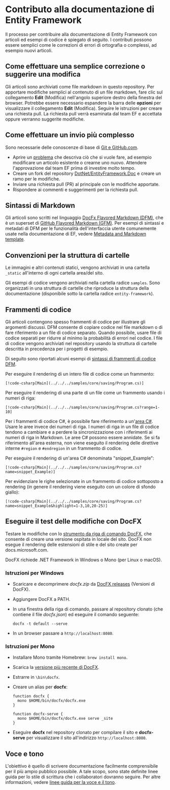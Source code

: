 # <a name="contributing-to-the-entity-framework-documentation"></a>Contributo alla documentazione di Entity Framework

Il processo per contribuire alla documentazione di Entity Framework con articoli ed esempi di codice è spiegato di seguito. I contributi possono essere semplici come le correzioni di errori di ortografia o complessi, ad esempio nuovi articoli.

## <a name="how-to-make-a-simple-correction-or-suggestion"></a>Come effettuare una semplice correzione o suggerire una modifica

Gli articoli sono archiviati come file markdown in questo repository. Per apportare modifiche semplici al contenuto di un file markdown, fare clic sul collegamento **Edit** (Modifica) nell'angolo superiore destro della finestra del browser. Potrebbe essere necessario espandere la barra delle **opzioni** per visualizzare il collegamento **Edit** (Modifica). Seguire le istruzioni per creare una richiesta pull. La richiesta pull verrà esaminata dal team EF e accettata oppure verranno suggerite modifiche.

## <a name="how-to-make-a-more-complex-submission"></a>Come effettuare un invio più complesso

Sono necessarie delle conoscenze di base di [Git e GitHub.com](https://guides.github.com/activities/hello-world/).

* Aprire un [problema](https://github.com/dotnet/EntityFramework.Docs/issues/new) che descriva ciò che si vuole fare, ad esempio modificare un articolo esistente o crearne uno nuovo. Attendere l'approvazione dal team EF prima di investire molto tempo.
* Creare un fork del repository [DotNet/EntityFramework.Doc](https://github.com/dotnet/EntityFramework.Docs/) e creare un ramo per le modifiche.
* Inviare una richiesta pull (PR) al principale con le modifiche apportate.
* Rispondere ai commenti e suggerimenti per la richiesta pull.

## <a name="markdown-syntax"></a>Sintassi di Markdown

Gli articoli sono scritti nel linguaggio [DocFx Flavored Markdown (DFM)](http://dotnet.github.io/docfx/spec/docfx_flavored_markdown.html), che è un superset di [GitHub Flavored Markdown (GFM)](https://guides.github.com/features/mastering-markdown/). Per esempi di sintassi e metadati di DFM per le funzionalità dell'interfaccia utente comunemente usate nella documentazione di EF, vedere [Metadata and Markdown template](https://docs.microsoft.com/contribute/dotnet/dotnet-style-guide).

## <a name="folder-structure-conventions"></a>Convenzioni per la struttura di cartelle

Le immagini e altri contenuti statici, vengono archiviati in una cartella `_static` all'interno di ogni cartella area/del sito.

Gli esempi di codice vengono archiviati nella cartella radice `samples`. Sono organizzati in una struttura di cartelle che riproduce la struttura della documentazione (disponibile sotto la cartella radice `entity-framework`).

## <a name="code-snippets"></a>Frammenti di codice

Gli articoli contengono spesso frammenti di codice per illustrare gli argomenti discussi. DFM consente di copiare codice nel file markdown o di fare riferimento a un file di codice separato. Quando possibile, usare file di codice separati per ridurre al minimo la probabilità di errori nel codice. I file di codice vengono archiviati nel repository usando la struttura di cartelle descritta in precedenza per i progetti di esempio.

Di seguito sono riportati alcuni esempi di [sintassi di frammenti di codice DFM](http://dotnet.github.io/docfx/spec/docfx_flavored_markdown.html#code-snippet).

Per eseguire il rendering di un intero file di codice come un frammento:

```none
[!code-csharp[Main](../../../samples/core/saving/Program.cs)]
```

Per eseguire il rendering di una parte di un file come un frammento usando i numeri di riga:

```none
[!code-csharp[Main](../../../samples/core/saving/Program.cs?range=1-10]
```

Per i frammenti di codice C#, è possibile fare riferimento a un'[area C#](https://msdn.microsoft.com/library/9a1ybwek.aspx). Usare le aree invece dei numeri di riga. I numeri di riga in un file di codice tendono a cambiare e a perdere la sincronizzazione con i riferimenti ai numeri di riga in Markdown. Le aree C# possono essere annidate. Se si fa riferimento all'area esterna, non viene eseguito il rendering delle direttive interne `#region` e `#endregion` in un frammento di codice.

Per eseguire il rendering di un'area C# denominata "snippet_Example":

```none
[!code-csharp[Main](../../../samples/core/saving/Program.cs?name=snippet_Example)]
```

Per evidenziare le righe selezionate in un frammento di codice sottoposto a rendering (in genere il rendering viene eseguito con un colore di sfondo giallo):

```none
[!code-csharp[Main](../../../samples/core/saving/Program.cs?name=snippet_Example&highlight=1-3,10,20-25)]
```

## <a name="test-your-changes-with-docfx"></a>Eseguire il test delle modifiche con DocFX

Testare le modifiche con lo [strumento da riga di comando DocFX](https://dotnet.github.io/docfx/tutorial/docfx_getting_started.html#2-use-docfx-as-a-command-line-tool), che consente di creare una versione ospitata in locale del sito. DocFX non esegue il rendering delle estensioni di stile e del sito create per docs.microsoft.com.

DocFX richiede .NET Framework in Windows o Mono (per Linux o macOS).

### <a name="windows-instructions"></a>Istruzioni per Windows

* Scaricare e decomprimere *docfx.zip* da [DocFX releases](https://github.com/dotnet/docfx/releases) (Versioni di DocFX).
* Aggiungere DocFX a PATH.
* In una finestra della riga di comando, passare al repository clonato (che contiene il file *docfx.json*) ed eseguire il comando seguente:

   ```console
   docfx -t default --serve
   ```

* In un browser passare a `http://localhost:8080`.

### <a name="mono-instructions"></a>Istruzioni per Mono

* Installare Mono tramite Homebrew: `brew install mono`.
* Scarica la [versione più recente di DocFX](https://github.com/dotnet/docfx/releases/tag/v2.7.2).
* Estrarre in `\bin\docfx`.
* Creare un alias per **docfx**:

  ```console
  function docfx {
    mono $HOME/bin/docfx/docfx.exe
  }

  function docfx-serve {
    mono $HOME/bin/docfx/docfx.exe serve _site
  }
  ```

* Eseguire **docfx** nel repository clonato per compilare il sito e **docfx-serve** per visualizzare il sito all'indirizzo `http://localhost:8080`.

## <a name="voice-and-tone"></a>Voce e tono

L'obiettivo è quello di scrivere documentazione facilmente comprensibile per il più ampio pubblico possibile. A tale scopo, sono state definite linee guida per lo stile di scrittura che i collaboratori dovranno seguire. Per altre informazioni, vedere [linee guida per la voce e il tono](https://docs.microsoft.com/contribute/dotnet/dotnet-voice-tone).

